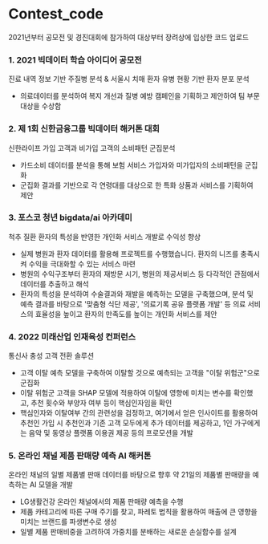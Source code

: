 # Contest_code
2021년부터 공모전 및 경진대회에 참가하여 대상부터 장려상에 입상한 코드 업로드

### 1. 2021 빅데이터 학습 아이디어 공모전
진료 내역 정보 기반 주질병 분석 & 서울시 치매 환자 유병 현황 기반 환자 분포 분석
- 의료데이터를 분석하여 복지 개선과 질병 예방 캠페인을 기획하고 제안하여 팀 부문 대상을 수상함

### 2. 제 1회 신한금융그룹 빅데이터 해커톤 대회
신한라이프 가입 고객과 비가입 고객의 소비패턴 군집분석
- 카드소비 데이터를 분석을 통해 보험 서비스 가입자와 미가입자의 소비패턴을 군집화
- 군집화 결과를 기반으로 각 연령대를 대상으로 한 특화 상품과 서비스를 기획하여 제안

### 3. 포스코 청년 bigdata/ai 아카데미
척추 질환 환자의 특성을 반영한 개인화 서비스 개발로 수익성 향상
- 실제 병원과 환자 데이터를 활용해 프로젝트를 수행했습니다. 환자의 니즈를 충족시켜 수익을 극대화할 수 있는 서비스 마련
- 병원의 수익구조부터 환자의 재방문 시기, 병원의 제공서비스 등 다각적인 관점에서 데이터를 추출하고 해석
- 환자의 특성을 분석하여 수술결과와 재발을 예측하는 모델을 구축했으며, 분석 및 예측 결과를 바탕으로 '맞춤형 식단 제공', '의료기록 공유 플랫폼 개발' 등 의료 서비스의 효율성을 높이고 환자의 만족도를 높이는 개인화 서비스를 제안

### 4. 2022 미래산업 인재육성 컨퍼런스
통신사 충성 고객 전환 솔루션
- 고객 이탈 예측 모델을 구축하여 이탈할 것으로 예측되는 고객을 "이탈 위험군"으로 군집화
- 이탈 위험군 고객을 SHAP 모델에 적용하여 이탈에 영향에 미치는 변수를 확인했고, 추천 횟수와 부양자 여부 등이 핵심인자임을 확인
- 핵심인자와 이탈여부 간의 관련성을 검정하고, 여기에서 얻은 인사이트를 활용하여 추천인 가입 시 추천인과 기존 고객 모두에게 추가 데이터를 제공하고, 1인 가구에게는 음악 및 동영상 플랫폼 이용권 제공 등의 프로모션을 개발

### 5. 온라인 채널 제품 판매량 예측 AI 해커톤
온라인 채널의 일별 제품별 판매 데이터를 바탕으로 향후 약 21일의 제품별 판매량을 예측하는 AI 모델을 개발
- LG생활건강 온라인 채널에서의 제품 판매량 예측을 수행
- 제품 카테고리에 따른 구매 주기를 찾고, 파레토 법칙을 활용하여 매출에 큰 영향을 미치는 브랜드를 파생변수로 생성
- 일별 제품 판매비중을 고려하여 가중치를 분배하는 새로운 손실함수를 설계
